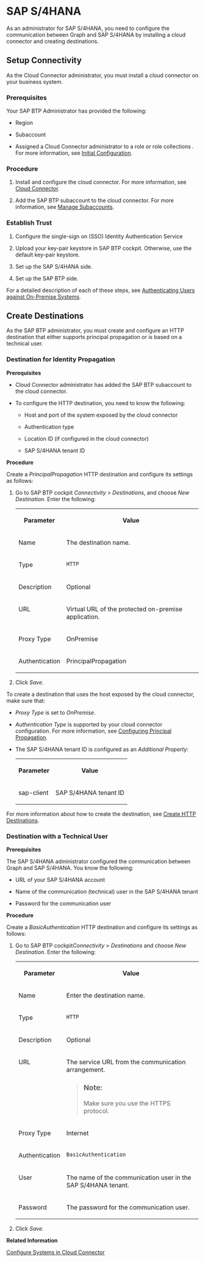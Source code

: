 <!-- loioe1af62b58a674149bc734414cce04a5a -->

# SAP S/4HANA

As an administrator for SAP S/4HANA, you need to configure the communication between Graph and SAP S/4HANA by installing a cloud connector and creating destinations.



<a name="loioe1af62b58a674149bc734414cce04a5a__section_sfb_hhx_qpb"/>

## Setup Connectivity

As the Cloud Connector administrator, you must install a cloud connector on your business system.



### Prerequisites

Your SAP BTP Administrator has provided the following:

-   Region

-   Subaccount

-   Assigned a Cloud Connector administrator to a role or role collections . For more information, see [Initial Configuration](https://help.sap.com/viewer/cca91383641e40ffbe03bdc78f00f681/Cloud/en-US/db9170a7d97610148537d5a84bf79ba2.html).




### Procedure

1.  Install and configure the cloud connector. For more information, see [Cloud Connector](https://help.sap.com/viewer/cca91383641e40ffbe03bdc78f00f681/Cloud/en-US/e6c7616abb5710148cfcf3e75d96d596.html).

2.  Add the SAP BTP subaccount to the cloud connector. For more information, see [Manage Subaccounts](https://help.sap.com/viewer/cca91383641e40ffbe03bdc78f00f681/Cloud/en-US/f16df12fab9f4fe1b8a4122f0fd54b6e.html).




### Establish Trust

1.  Configure the single-sign on \(SSO\) Identity Authentication Service
2.  Upload your key-pair keystore in SAP BTP cockpit. Otherwise, use the default key-pair keystore.

3.  Set up the SAP S/4HANA side.
4.  Set up the SAP BTP side.

For a detailed description of each of these steps, see [Authenticating Users against On-Premise Systems](https://help.sap.com/docs/connectivity/sap-btp-connectivity-cf/authenticating-users-against-on-premise-systems?version=Cloud).



<a name="loioe1af62b58a674149bc734414cce04a5a__section_qzs_3b5_vxb"/>

## Create Destinations

As the SAP BTP administrator, you must create and configure an HTTP destination that either supports principal propagation or is based on a technical user.



### Destination for Identity Propagation

**Prerequisites**

-   Cloud Connector administrator has added the SAP BTP subaccount to the cloud connector.

-   To configure the HTTP destination, you need to know the following:

    -   Host and port of the system exposed by the cloud connector

    -   Authentication type

    -   Location ID \(if configured in the cloud connector\)

    -   SAP S/4HANA tenant ID



**Procedure**

Create a *PrincipalPropagation* HTTP destination and configure its settings as follows:

1.  Go to SAP BTP cockpit *Connectivity* \> *Destinations*, and choose *New Destination*. Enter the following:


    <table>
    <tr>
    <th valign="top">

    Parameter
    
    </th>
    <th valign="top">

    Value
    
    </th>
    </tr>
    <tr>
    <td valign="top">
    
    Name
    
    </td>
    <td valign="top">
    
    The destination name.
    
    </td>
    </tr>
    <tr>
    <td valign="top">
    
    Type
    
    </td>
    <td valign="top">
    
    `HTTP` 
    
    </td>
    </tr>
    <tr>
    <td valign="top">
    
    Description
    
    </td>
    <td valign="top">
    
    Optional
    
    </td>
    </tr>
    <tr>
    <td valign="top">
    
    URL
    
    </td>
    <td valign="top">
    
    Virtual URL of the protected on-premise application.
    
    </td>
    </tr>
    <tr>
    <td valign="top">
    
    Proxy Type
    
    </td>
    <td valign="top">
    
    OnPremise
    
    </td>
    </tr>
    <tr>
    <td valign="top">
    
    Authentication
    
    </td>
    <td valign="top">
    
    PrincipalPropagation
    
    </td>
    </tr>
    </table>
    
2.  Click *Save*.

To create a destination that uses the host exposed by the cloud connector, make sure that:

-   *Proxy Type* is set to *OnPremise*.

-   *Authentication Type* is supported by your cloud connector configuration. For more information, see [Configuring Principal Propagation](https://help.sap.com/docs/connectivity/sap-btp-connectivity-cf/configuring-principal-propagation?version=Cloud).

-   The SAP S/4HANA tenant ID is configured as an *Additional Property*:


    <table>
    <tr>
    <th valign="top">

    Parameter
    
    </th>
    <th valign="top">

    Value
    
    </th>
    </tr>
    <tr>
    <td valign="top">
    
    sap-client
    
    </td>
    <td valign="top">
    
    SAP S/4HANA tenant ID
    
    </td>
    </tr>
    </table>
    

For more information about how to create the destination, see [Create HTTP Destinations](https://help.sap.com/viewer/cca91383641e40ffbe03bdc78f00f681/Cloud/en-US/783fa1c418a244d0abb5f153e69ca4ce.html).



### Destination with a Technical User

**Prerequisites**

The SAP S/4HANA administrator configured the communication between Graph and SAP S/4HANA. You know the following:

-   URL of your SAP S/4HANA account

-   Name of the communication \(technical\) user in the SAP S/4HANA tenant

-   Password for the communication user


**Procedure**

Create a *BasicAuthentication* HTTP destination and configure its settings as follows:

1.  Go to SAP BTP cockpit*Connectivity* \> *Destinations* and choose *New Destination*. Enter the following:


    <table>
    <tr>
    <th valign="top">

    Parameter
    
    </th>
    <th valign="top">

    Value
    
    </th>
    </tr>
    <tr>
    <td valign="top">
    
    Name
    
    </td>
    <td valign="top">
    
    Enter the destination name.
    
    </td>
    </tr>
    <tr>
    <td valign="top">
    
    Type
    
    </td>
    <td valign="top">
    
    `HTTP` 
    
    </td>
    </tr>
    <tr>
    <td valign="top">
    
    Description
    
    </td>
    <td valign="top">
    
    Optional
    
    </td>
    </tr>
    <tr>
    <td valign="top">
    
    URL
    
    </td>
    <td valign="top">
    
    The service URL from the communication arrangement.

    > ### Note:  
    > Make sure you use the HTTPS protocol.


    
    </td>
    </tr>
    <tr>
    <td valign="top">
    
    Proxy Type
    
    </td>
    <td valign="top">
    
    Internet
    
    </td>
    </tr>
    <tr>
    <td valign="top">
    
    Authentication
    
    </td>
    <td valign="top">
    
    `BasicAuthentication` 
    
    </td>
    </tr>
    <tr>
    <td valign="top">
    
    User
    
    </td>
    <td valign="top">
    
    The name of the communication user in the SAP S/4HANA tenant.
    
    </td>
    </tr>
    <tr>
    <td valign="top">
    
    Password
    
    </td>
    <td valign="top">
    
    The password for the communication user.
    
    </td>
    </tr>
    </table>
    
2.  Click *Save*.


**Related Information**  


[Configure Systems in Cloud Connector](https://developers.sap.com/tutorials/btp-app-ext-service-cloud-connector.html)


